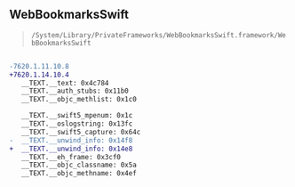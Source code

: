 ## WebBookmarksSwift

> `/System/Library/PrivateFrameworks/WebBookmarksSwift.framework/WebBookmarksSwift`

```diff

-7620.1.11.10.8
+7620.1.14.10.4
   __TEXT.__text: 0x4c784
   __TEXT.__auth_stubs: 0x11b0
   __TEXT.__objc_methlist: 0x1c0

   __TEXT.__swift5_mpenum: 0x1c
   __TEXT.__oslogstring: 0x13fc
   __TEXT.__swift5_capture: 0x64c
-  __TEXT.__unwind_info: 0x14f8
+  __TEXT.__unwind_info: 0x14e8
   __TEXT.__eh_frame: 0x3cf0
   __TEXT.__objc_classname: 0x5a
   __TEXT.__objc_methname: 0x4ef

```
